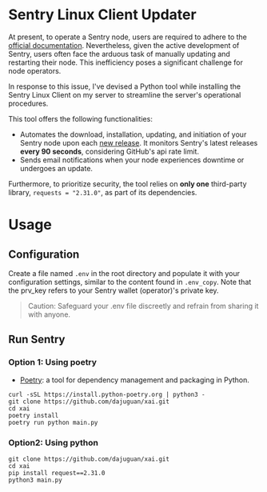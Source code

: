 # Sentry Linux Client Updater
At present, to operate a Sentry node, users are required to adhere to the [official documentation](https://xai-foundation.gitbook.io/xai-network/xai-blockchain/sentry-node-purchase-and-setup). Nevertheless, given the active development of Sentry, users often face the arduous task of manually updating and restarting their node. This inefficiency poses a significant challenge for node operators.

In response to this issue, I've devised a Python tool while installing the Sentry Linux Client on my server to streamline the server's operational procedures.

This tool offers the following functionalities:

- Automates the download, installation, updating, and initiation of your Sentry node upon each [new release]((https://github.com/xai-foundation/sentry/releases/latest)). It monitors Sentry's latest releases **every 90 seconds**, considering GitHub's api rate limit.
- Sends email notifications when your node experiences downtime or undergoes an update.

Furthermore, to prioritize security, the tool relies on **only one** third-party library, `requests = "2.31.0"`, as part of its dependencies.

# Usage
## Configuration
Create a file named `.env` in the root directory and populate it with your configuration settings, similar to the content found in `.env_copy`. Note that the prv_key refers to your Sentry wallet (operator)'s private key.

> Caution: Safeguard your .env file discreetly and refrain from sharing it with anyone.

## Run Sentry

### Option 1: Using poetry
- [Poetry](https://python-poetry.org/docs/#installation): a tool for dependency management and packaging in Python.
```
curl -sSL https://install.python-poetry.org | python3 -
git clone https://github.com/dajuguan/xai.git
cd xai
poetry install
poetry run python main.py
```
### Option2: Using python
```
git clone https://github.com/dajuguan/xai.git
cd xai
pip install request==2.31.0
python3 main.py
```